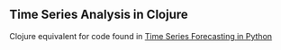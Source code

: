 ## Time Series Analysis in Clojure


Clojure equivalent for code found in [Time Series Forecasting in Python](https://www.manning.com/books/time-series-forecasting-in-python-book)

